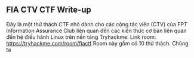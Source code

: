 ## FIA CTV CTF Write-up
Đây là một thử thách CTF nhỏ dành cho các cộng tác viên (CTV) của FPT Information Assurance Club liên quan đến các kiến thức cơ bản liên quan đến hệ điều hành Linux trên nền tảng Tryhackme. Link room: https://tryhackme.com/room/fiactf
Room này gồm có 10 thử thách. Chúng ta
